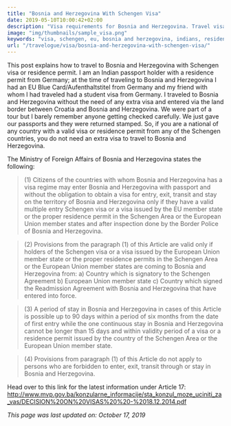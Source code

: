 ```yaml
---
title: "Bosnia and Herzegovina With Schengen Visa"
date: 2019-05-10T10:00:42+02:00
description: "Visa requirements for Bosnia and Herzegovina. Travel visa free to Bosnia and Herzegovina with a valid visa or residence permit from Schengen countries"
image: "img/thumbnails/sample_visa.png"
keywords: "visa, schengen, eu, bosnia and herzegovina, indians, residence permit"
url: "/travelogue/visa/bosnia-and-herzegovina-with-schengen-visa/"
---
```


This post explains how to travel to Bosnia and Herzegovina with Schengen visa or residence permit. I am an Indian passport holder with a residence permit from Germany; at the time of traveling to Bosnia and Herzegovina I had an EU Blue Card/Aufenthaltstitel from Germany and my friend with whom I had traveled had a student visa from Germany. I traveled to Bosnia and Herzegovina without the need of any extra visa and entered via the land border between Croatia and Bosnia and Herzegovina. We were part of a tour but I barely remember anyone getting checked carefully. We just gave our passports and they were returned stamped. So, if you are a national of any country with a valid visa or residence permit from any of the Schengen countries, you do not need an extra visa to travel to Bosnia and Herzegovina.

The Ministry of Foreign Affairs of Bosnia and Herzegovina states the following:

> (1) Citizens of the countries with whom Bosnia and Herzegovina has a visa regime may enter Bosnia and Herzegovina with passport and without the obligation to obtain a visa for entry, exit, transit and stay on the territory of Bosnia and Herzegovina only if they have a valid multiple entry Schengen visa or a visa issued by the EU member state or the proper residence permit in the Schengen Area or the European Union member states and after inspection done by the Border Police of Bosnia and Herzegovina.

> (2) Provisions from the paragraph (1) of this Article are valid only if holders of the Schengen visa or a visa issued by the European Union member state or the proper residence permits in the Schengen Area or the European Union member states are coming to Bosnia and Herzegovina from:
a) Country which is signatory to the Schengen Agreement
b) European Union member state
c) Country which signed the Readmission Agreement with Bosnia and Herzegovina that have
entered into force.

> (3) A period of stay in Bosnia and Herzegovina in cases of this Article is possible up to 90 days within a period of six months from the date of first entry while the one continuous stay in Bosnia and Herzegovina cannot be longer than 15 days and within validity period of a visa or a residence permit issued by the country of the Schengen Area or the European Union member state.

> (4) Provisions from paragraph (1) of this Article do not apply to persons who are forbidden to enter, exit, transit through or stay in Bosnia and Herzegovina.

Head over to this link for the latest information under Article 17: http://www.mvp.gov.ba/konzularne_informacije/sta_konzul_moze_uciniti_za_vas/DECISION%20ON%20VISAS%20%20-%2018.12.2014.pdf

*This page was last updated on: October 17, 2019*